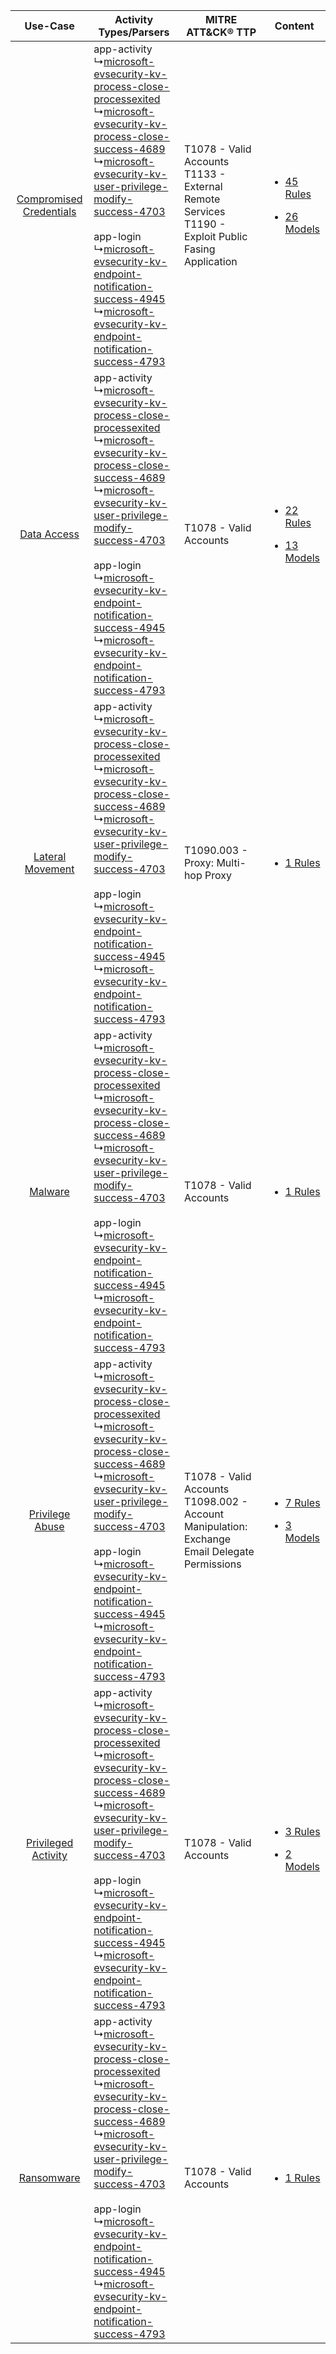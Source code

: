 |    Use-Case    | Activity Types/Parsers    | MITRE ATT&CK® TTP    | Content    |
|:----:| ---- | ---- | ---- |
| [Compromised Credentials](../../../UseCases/uc_compromised_credentials.md) |  app-activity<br> ↳[microsoft-evsecurity-kv-process-close-processexited](Ps/pC_microsoftevsecuritykvprocesscloseprocessexited.md)<br> ↳[microsoft-evsecurity-kv-process-close-success-4689](Ps/pC_microsoftevsecuritykvprocessclosesuccess4689.md)<br> ↳[microsoft-evsecurity-kv-user-privilege-modify-success-4703](Ps/pC_microsoftevsecuritykvuserprivilegemodifysuccess4703.md)<br><br> app-login<br> ↳[microsoft-evsecurity-kv-endpoint-notification-success-4945](Ps/pC_microsoftevsecuritykvendpointnotificationsuccess4945.md)<br> ↳[microsoft-evsecurity-kv-endpoint-notification-success-4793](Ps/pC_microsoftevsecuritykvendpointnotificationsuccess4793.md)<br> | T1078 - Valid Accounts<br>T1133 - External Remote Services<br>T1190 - Exploit Public Fasing Application<br> | [<ul><li>45 Rules</li></ul><ul><li>26 Models</li></ul>](RM/r_m_microsoft_windows_Compromised_Credentials.md) |
|    [Data Access](../../../UseCases/uc_data_access.md)    |  app-activity<br> ↳[microsoft-evsecurity-kv-process-close-processexited](Ps/pC_microsoftevsecuritykvprocesscloseprocessexited.md)<br> ↳[microsoft-evsecurity-kv-process-close-success-4689](Ps/pC_microsoftevsecuritykvprocessclosesuccess4689.md)<br> ↳[microsoft-evsecurity-kv-user-privilege-modify-success-4703](Ps/pC_microsoftevsecuritykvuserprivilegemodifysuccess4703.md)<br><br> app-login<br> ↳[microsoft-evsecurity-kv-endpoint-notification-success-4945](Ps/pC_microsoftevsecuritykvendpointnotificationsuccess4945.md)<br> ↳[microsoft-evsecurity-kv-endpoint-notification-success-4793](Ps/pC_microsoftevsecuritykvendpointnotificationsuccess4793.md)<br> | T1078 - Valid Accounts<br>    | [<ul><li>22 Rules</li></ul><ul><li>13 Models</li></ul>](RM/r_m_microsoft_windows_Data_Access.md)    |
|        [Lateral Movement](../../../UseCases/uc_lateral_movement.md)        |  app-activity<br> ↳[microsoft-evsecurity-kv-process-close-processexited](Ps/pC_microsoftevsecuritykvprocesscloseprocessexited.md)<br> ↳[microsoft-evsecurity-kv-process-close-success-4689](Ps/pC_microsoftevsecuritykvprocessclosesuccess4689.md)<br> ↳[microsoft-evsecurity-kv-user-privilege-modify-success-4703](Ps/pC_microsoftevsecuritykvuserprivilegemodifysuccess4703.md)<br><br> app-login<br> ↳[microsoft-evsecurity-kv-endpoint-notification-success-4945](Ps/pC_microsoftevsecuritykvendpointnotificationsuccess4945.md)<br> ↳[microsoft-evsecurity-kv-endpoint-notification-success-4793](Ps/pC_microsoftevsecuritykvendpointnotificationsuccess4793.md)<br> | T1090.003 - Proxy: Multi-hop Proxy<br>    | [<ul><li>1 Rules</li></ul>](RM/r_m_microsoft_windows_Lateral_Movement.md)    |
|    [Malware](../../../UseCases/uc_malware.md)    |  app-activity<br> ↳[microsoft-evsecurity-kv-process-close-processexited](Ps/pC_microsoftevsecuritykvprocesscloseprocessexited.md)<br> ↳[microsoft-evsecurity-kv-process-close-success-4689](Ps/pC_microsoftevsecuritykvprocessclosesuccess4689.md)<br> ↳[microsoft-evsecurity-kv-user-privilege-modify-success-4703](Ps/pC_microsoftevsecuritykvuserprivilegemodifysuccess4703.md)<br><br> app-login<br> ↳[microsoft-evsecurity-kv-endpoint-notification-success-4945](Ps/pC_microsoftevsecuritykvendpointnotificationsuccess4945.md)<br> ↳[microsoft-evsecurity-kv-endpoint-notification-success-4793](Ps/pC_microsoftevsecuritykvendpointnotificationsuccess4793.md)<br> | T1078 - Valid Accounts<br>    | [<ul><li>1 Rules</li></ul>](RM/r_m_microsoft_windows_Malware.md)    |
|         [Privilege Abuse](../../../UseCases/uc_privilege_abuse.md)         |  app-activity<br> ↳[microsoft-evsecurity-kv-process-close-processexited](Ps/pC_microsoftevsecuritykvprocesscloseprocessexited.md)<br> ↳[microsoft-evsecurity-kv-process-close-success-4689](Ps/pC_microsoftevsecuritykvprocessclosesuccess4689.md)<br> ↳[microsoft-evsecurity-kv-user-privilege-modify-success-4703](Ps/pC_microsoftevsecuritykvuserprivilegemodifysuccess4703.md)<br><br> app-login<br> ↳[microsoft-evsecurity-kv-endpoint-notification-success-4945](Ps/pC_microsoftevsecuritykvendpointnotificationsuccess4945.md)<br> ↳[microsoft-evsecurity-kv-endpoint-notification-success-4793](Ps/pC_microsoftevsecuritykvendpointnotificationsuccess4793.md)<br> | T1078 - Valid Accounts<br>T1098.002 - Account Manipulation: Exchange Email Delegate Permissions<br>         | [<ul><li>7 Rules</li></ul><ul><li>3 Models</li></ul>](RM/r_m_microsoft_windows_Privilege_Abuse.md)    |
|     [Privileged Activity](../../../UseCases/uc_privileged_activity.md)     |  app-activity<br> ↳[microsoft-evsecurity-kv-process-close-processexited](Ps/pC_microsoftevsecuritykvprocesscloseprocessexited.md)<br> ↳[microsoft-evsecurity-kv-process-close-success-4689](Ps/pC_microsoftevsecuritykvprocessclosesuccess4689.md)<br> ↳[microsoft-evsecurity-kv-user-privilege-modify-success-4703](Ps/pC_microsoftevsecuritykvuserprivilegemodifysuccess4703.md)<br><br> app-login<br> ↳[microsoft-evsecurity-kv-endpoint-notification-success-4945](Ps/pC_microsoftevsecuritykvendpointnotificationsuccess4945.md)<br> ↳[microsoft-evsecurity-kv-endpoint-notification-success-4793](Ps/pC_microsoftevsecuritykvendpointnotificationsuccess4793.md)<br> | T1078 - Valid Accounts<br>    | [<ul><li>3 Rules</li></ul><ul><li>2 Models</li></ul>](RM/r_m_microsoft_windows_Privileged_Activity.md)       |
|    [Ransomware](../../../UseCases/uc_ransomware.md)    |  app-activity<br> ↳[microsoft-evsecurity-kv-process-close-processexited](Ps/pC_microsoftevsecuritykvprocesscloseprocessexited.md)<br> ↳[microsoft-evsecurity-kv-process-close-success-4689](Ps/pC_microsoftevsecuritykvprocessclosesuccess4689.md)<br> ↳[microsoft-evsecurity-kv-user-privilege-modify-success-4703](Ps/pC_microsoftevsecuritykvuserprivilegemodifysuccess4703.md)<br><br> app-login<br> ↳[microsoft-evsecurity-kv-endpoint-notification-success-4945](Ps/pC_microsoftevsecuritykvendpointnotificationsuccess4945.md)<br> ↳[microsoft-evsecurity-kv-endpoint-notification-success-4793](Ps/pC_microsoftevsecuritykvendpointnotificationsuccess4793.md)<br> | T1078 - Valid Accounts<br>    | [<ul><li>1 Rules</li></ul>](RM/r_m_microsoft_windows_Ransomware.md)    |
